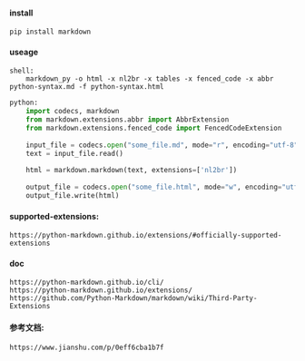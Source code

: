 <!--
author: hack0072008
head: http://www.etcunion.com/static/logo1_128x128.jpg
date: 2019-04-17
title: python-markdown
tags: python,markdown
images: http://www.etcunion.com/static/logo1_128x128.jpg
category: python markdown
status: publish
summary: python-markdown使用
-->


#### install
    pip install markdown

#### useage
```shell
shell:
    markdown_py -o html -x nl2br -x tables -x fenced_code -x abbr python-syntax.md -f python-syntax.html
```
```python
python:
    import codecs, markdown
    from markdown.extensions.abbr import AbbrExtension
    from markdown.extensions.fenced_code import FencedCodeExtension
    
    input_file = codecs.open("some_file.md", mode="r", encoding="utf-8")
    text = input_file.read()
    
    html = markdown.markdown(text, extensions=['nl2br'])
    
    output_file = codecs.open("some_file.html", mode="w", encoding="utf-8")
    output_file.write(html)
```

#### supported-extensions:
    https://python-markdown.github.io/extensions/#officially-supported-extensions

#### doc
    https://python-markdown.github.io/cli/
    https://python-markdown.github.io/extensions/
    https://github.com/Python-Markdown/markdown/wiki/Third-Party-Extensions

#### 参考文档:
    https://www.jianshu.com/p/0eff6cba1b7f
    
    


~~~~完~~~~
